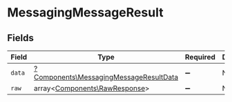 # MessagingMessageResult


## Fields

| Field                                                                                           | Type                                                                                            | Required                                                                                        | Description                                                                                     |
| ----------------------------------------------------------------------------------------------- | ----------------------------------------------------------------------------------------------- | ----------------------------------------------------------------------------------------------- | ----------------------------------------------------------------------------------------------- |
| `data`                                                                                          | [?Components\MessagingMessageResultData](../../Models/Components/MessagingMessageResultData.md) | :heavy_minus_sign:                                                                              | N/A                                                                                             |
| `raw`                                                                                           | array<[Components\RawResponse](../../Models/Components/RawResponse.md)>                         | :heavy_minus_sign:                                                                              | N/A                                                                                             |